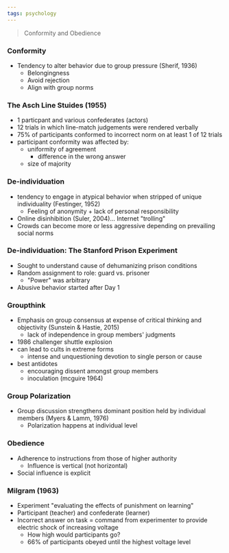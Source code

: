 ```yaml
---
tags: psychology
---
```


> Conformity and Obedience

### Conformity
- Tendency to alter behavior due to group pressure (Sherif, 1936)
	- Belongingness
	- Avoid rejection
	- Align with group norms

### The Asch Line Stuides (1955)
- 1 particpant and various confederates (actors)
- 12 trials in which line-match judgements were rendered verbally
- 75% of participants conformed to incorrect norm on at least 1 of 12 trials
- participant conformity was affected by:
	- uniformity of agreement
		- difference in the wrong answer
	- size of majority

### De-individuation
- tendency to engage in atypical behavior when stripped of unique individuality (Festinger, 1952)
	- Feeling of anonymity + lack of personal responsibility
- Online disinhibition (Suler, 2004)... Internet "trolling"
- Crowds can become more or less aggressive depending on prevailing social norms

### De-individuation: The Stanford Prison Experiment
- Sought to understand cause of dehumanizing prison conditions
- Random assignment to role: guard vs. prisoner
	- "Power" was arbitrary
- Abusive behavior started after Day 1

### Groupthink
- Emphasis on group consensus at expense of critical thinking and objectivity (Sunstein & Hastie, 2015)
	- lack of independence in group members' judgments
- 1986 challenger shuttle explosion
- can lead to cults in extreme forms
	- intense and unquestioning devotion to single person or cause
- best antidotes
	- encouraging dissent amongst group members
	- inoculation (mcguire 1964)

### Group Polarization
- Group discussion strengthens dominant position held by individual members (Myers & Lamm, 1976)
	- Polarization happens at individual level

### Obedience
- Adherence to instructions from those of higher authority
	- Influence is vertical (not horizontal)
- Social influence is explicit

### Milgram (1963)
- Experiment "evaluating the effects of punishment on  learning"
- Participant (teacher) and confederate (learner)
- Incorrect answer on task = command from experimenter to provide electric shock of increasing voltage
	- How high would participants go?
	- 66% of participants obeyed until the highest voltage level